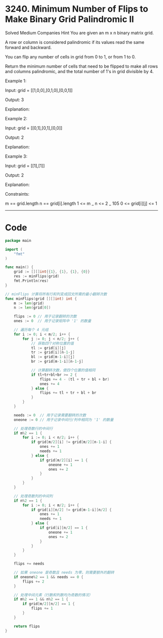 # 3240. Minimum Number of Flips to Make Binary Grid Palindromic II

Solved
Medium
Companies
Hint
You are given an m x n binary matrix grid.

A row or column is considered palindromic if its values read the same forward and backward.

You can flip any number of cells in grid from 0 to 1, or from 1 to 0.

Return the minimum number of cells that need to be flipped to make all rows and columns palindromic, and the total number of 1's in grid divisible by 4.

Example 1:

Input: grid = [[1,0,0],[0,1,0],[0,0,1]]

Output: 3

Explanation:

Example 2:

Input: grid = [[0,1],[0,1],[0,0]]

Output: 2

Explanation:

Example 3:

Input: grid = [[1],[1]]

Output: 2

Explanation:

Constraints:

m == grid.length
n == grid[i].length
1 <= m _ n <= 2 _ 105
0 <= grid[i][j] <= 1

---

# Code

```go
package main

import (
	"fmt"
)

func main() {
	grid := [][]int{{1}, {1}, {1}, {0}}
	res := minFlips(grid)
	fmt.Println(res)
}

// minFlips 计算将所有行和列变成回文所需的最小翻转次数
func minFlips(grid [][]int) int {
	m := len(grid)
	n := len(grid[0])

	flips := 0 // 用于记录翻转的次数
	ones := 0  // 用于记录矩阵中 '1' 的数量

	// 遍历每个 4 元组
	for i := 0; i < m/2; i++ {
		for j := 0; j < n/2; j++ {
			// 获取四个对称位置的值
			tl := grid[i][j]
			tr := grid[i][n-1-j]
			bl := grid[m-1-i][j]
			br := grid[m-1-i][n-1-j]

			// 计算翻转次数，使四个位置的值相同
			if tl+tr+bl+br >= 2 {
				flips += 4 - (tl + tr + bl + br)
				ones += 4
			} else {
				flips += tl + tr + bl + br
			}
		}
	}

	needs := 0  // 用于记录需要翻转的次数
	oneone := 0 // 用于记录中间行/列中相同为 '1' 的数量

	// 处理奇数行的中间行
	if m%2 == 1 {
		for i := 0; i < n/2; i++ {
			if grid[m/2][i] != grid[m/2][n-1-i] {
				ones += 1
				needs += 1
			} else {
				if grid[m/2][i] == 1 {
					oneone += 1
					ones += 2
				}
			}
		}
	}

	// 处理奇数列的中间列
	if n%2 == 1 {
		for i := 0; i < m/2; i++ {
			if grid[i][n/2] != grid[m-1-i][n/2] {
				ones += 1
				needs += 1
			} else {
				if grid[i][n/2] == 1 {
					oneone += 1
					ones += 2
				}
			}
		}
	}

	flips += needs

	// 如果 oneone 是奇数且 needs 为零，则需要额外的翻转
	if oneone%2 == 1 && needs == 0 {
		flips += 2
	}

	// 处理中间元素（行数和列数均为奇数的情况）
	if m%2 == 1 && n%2 == 1 {
		if grid[m/2][n/2] == 1 {
			flips += 1
		}
	}

	return flips
}
```
